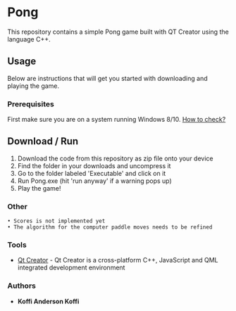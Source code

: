 # Pong
This repository contains a simple Pong game built with QT Creator using the language C++.

## Usage
Below are instructions that will get you started with downloading and playing the game. 

### Prerequisites
First make sure you are on a system running Windows 8/10. [How to check?](https://support.microsoft.com/en-us/windows/which-version-of-windows-operating-system-am-i-running-628bec99-476a-2c13-5296-9dd081cdd808)

## Download / Run
1. Download the code from this repository as zip file onto your device
2. Find the folder in your downloads and uncompress it
3. Go to the folder labeled 'Executable' and click on it
4. Run Pong.exe (hit 'run anyway' if a warning pops up)
5. Play the game!

### Other
```
• Scores is not implemented yet
• The algorithm for the computer paddle moves needs to be refined
```

### Tools
* [Qt Creator](http://www.dropwizard.io/1.0.2/docs/) - Qt Creator is a cross-platform C++, JavaScript and QML integrated development environment


### Authors

* **Koffi Anderson Koffi**

